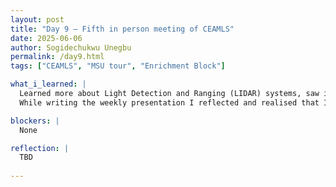 ```yaml
---
layout: post
title: "Day 9 – Fifth in person meeting of CEAMLS"
date: 2025-06-06
author: Sogidechukwu Unegbu
permalink: /day9.html
tags: ["CEAMLS", "MSU tour", "Enrichment Block"]

what_i_learned: |  
  Learned more about Light Detection and Ranging (LIDAR) systems, saw inside the case, and read the manual on how to clean one, and successfully cleaned a LIDAR system.
  While writing the weekly presentation I reflected and realised that I had learned alot over this week.

blockers: |
  None

reflection: |
  TBD
  
---
```

